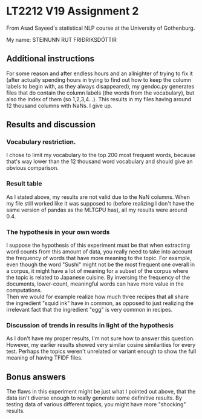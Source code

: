 # LT2212 V19 Assignment 2

From Asad Sayeed's statistical NLP course at the University of Gothenburg.

My name: STEINUNN RUT FRIÐRIKSDÓTTIR

## Additional instructions

For some reason and after endless hours and an allnighter of trying to fix it
(after actually spending hours in trying to find out how to keep the column
labels to begin with, as they always disappeared), my gendoc.py generates files
that do contain the column labels (the words from the vocabulary), but also the
index of them (so 1,2,3,4...). This results in my files having around 12 thousand
columns with NaNs. I give up.  

## Results and discussion

### Vocabulary restriction.

I chose to limit my vocabulary to the top 200 most frequent words, because that's
way lower than the 12 thousand word vocabulary and should give an obvious
comparison.

### Result table

As I stated above, my results are not valid due to the NaN columns. When my file
still worked like it was supposed to (before realizing I don't have the same
version of pandas as the MLTGPU has), all my results were around 0.4.

### The hypothesis in your own words
I suppose the hypothesis of this experiment must be that when extracting word
counts from this amount of data, you really need to take into account the
frequency of words that have more meaning to the topic. For example, even though
the word "Sushi" might not be the most frequent one overall in a corpus, it
might have a lot of meaning for a subset of the corpus where the topic is
related to Japanese cuisine. By inversing the frequency of the documents,
lower-count, meaningful words can have more value in the computations.  
Then we would for example realize how much three recipes that all share the
ingredient "squid ink" have in common, as opposed to just realizing the irrelevant
fact that the ingredient "egg" is very common in recipes.

### Discussion of trends in results in light of the hypothesis
As I don't have my proper results, I'm not sure how to answer this question.
However, my earlier results showed very similar cosine similarities for every
test. Perhaps the topics weren't unrelated or variant enough to show the full
meaning of having TFIDF files.

## Bonus answers

The flaws in this experiment might be just what I pointed out above, that the
data isn't diverse enough to really generate some definitive results. By testing
data of various different topics, you might have more "shocking" results.  
